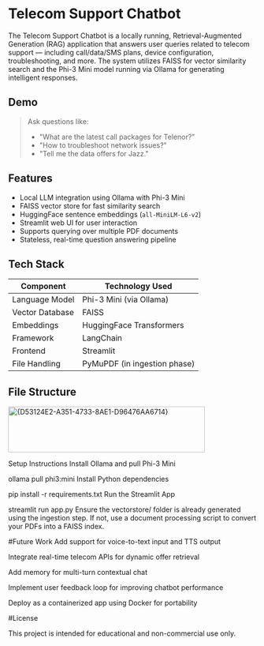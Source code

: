 # Telecom Support Chatbot

The Telecom Support Chatbot is a locally running, Retrieval-Augmented Generation (RAG) application that answers user queries related to telecom support — including call/data/SMS plans, device configuration, troubleshooting, and more. The system utilizes FAISS for vector similarity search and the Phi-3 Mini model running via Ollama for generating intelligent responses.

## Demo

> Ask questions like:
> - "What are the latest call packages for Telenor?"
> - "How to troubleshoot network issues?"
> - "Tell me the data offers for Jazz."

## Features

- Local LLM integration using Ollama with Phi-3 Mini
- FAISS vector store for fast similarity search
- HuggingFace sentence embeddings (`all-MiniLM-L6-v2`)
- Streamlit web UI for user interaction
- Supports querying over multiple PDF documents
- Stateless, real-time question answering pipeline

## Tech Stack

| Component        | Technology Used                 |
|------------------|---------------------------------|
| Language Model   | Phi-3 Mini (via Ollama)         |
| Vector Database  | FAISS                           |
| Embeddings       | HuggingFace Transformers        |
| Framework        | LangChain                       |
| Frontend         | Streamlit                       |
| File Handling    | PyMuPDF (in ingestion phase)    |

## File Structure

<img width="399" height="93" alt="{D53124E2-A351-4733-8AE1-D96476AA6714}" src="https://github.com/user-attachments/assets/38dc69f2-ea40-416f-8bb8-54cef56b7452" />


Setup Instructions
Install Ollama and pull Phi-3 Mini


ollama pull phi3:mini
Install Python dependencies


pip install -r requirements.txt
Run the Streamlit App


streamlit run app.py
Ensure the vectorstore/ folder is already generated using the ingestion step. If not, use a document processing script to convert your PDFs into a FAISS index.

#Future Work
Add support for voice-to-text input and TTS output

Integrate real-time telecom APIs for dynamic offer retrieval

Add memory for multi-turn contextual chat

Implement user feedback loop for improving chatbot performance

Deploy as a containerized app using Docker for portability

#License

This project is intended for educational and non-commercial use only.
